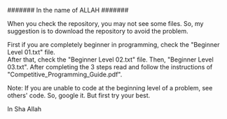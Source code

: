 ####### In the name of ALLAH #######

When you check the repository, you may not see some files.
So, my suggestion is to download the repository to avoid the problem.


First if you are completely beginner in programming, check the "Beginner Level 01.txt" file.  
After that, check the "Beginner Level 02.txt" file. 
Then, "Beginner Level 03.txt". After completing the 3 steps read and follow the instructions of "Competitive_Programming_Guide.pdf". 

Note: If you are unable to code at the beginning level of a problem, see others' code. So, google it. But first try your best. 

In Sha Allah
